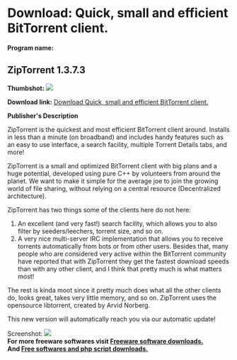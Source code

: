# Download: Quick, small and efficient BitTorrent client.

**Program name:**

## ZipTorrent 1.3.7.3

  
**Thumbshot:** ![](http://www.freewarefiles.com/screenshot/ziptorrent_md.gif)   
  
**Download link:** [Download Quick, small and efficient BitTorrent client.](http://freesoftwares.boysofts.com/ZipTorrent_program_14711.html)  
  


**Publisher's Description**  
  


ZipTorrent is the quickest and most efficient BitTorrent client around. Installs in less than a minute (on broadband) and includes handy features such as an easy to use interface, a search facility, multiple Torrent Details tabs, and more! 

ZipTorrent is a small and optimized BitTorrent client with big plans and a huge potential, developed using pure C++ by volunteers from around the planet. We want to make it simple for the average joe to join the growing world of file sharing, without relying on a central resource (Decentralized architecture).

ZipTorrent has two things some of the clients here do not here:

  1. An excellent (and very fast!) search facility, which allows you to also filter by seeders/leechers, torrent size, and so on. 
  2. A very nice multi-server IRC implementation that allows you to receive torrents automatically from bots or from other users. 
Besides that, many people who are considered very active within the BitTorrent community have reported that with ZipTorrent they get the fastest download speeds than with any other client, and I think that pretty much is what matters most! 

The rest is kinda moot since it pretty much does what all the other clients do, looks great, takes very little memory, and so on. ZipTorrent uses the opensource libtorrent, created by Arvid Norberg.

This new version will automatically reach you via our automatic update! 

  
  
Screenshot: ![](http://www.freewarefiles.com/screenshot/ziptorrent.gif)   
**For more freeware softwares visit [Freeware software downloads.](http://freesoftwares.boysofts.com/)**   
**And [Free softwares and php script downloads.](http://www.boysofts.com/)**
